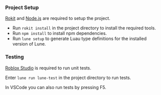### Project Setup
[Rokit](https://github.com/rojo-rbx/rokit) and [Node.js](https://nodejs.org) are required to setup the project.

- Run `rokit install` in the project directory to install the required tools.
- Run `npm install` to install npm dependencies.
- Run `lune setup` to generate Luau type definitions for the installed version of Lune.

### Testing
[Roblox Studio](https://create.roblox.com/docs/studio/setting-up-roblox-studio) is required to run unit tests.

Enter `lune run lune-test` in the project directory to run tests.

In VSCode you can also run tests by pressing F5.
